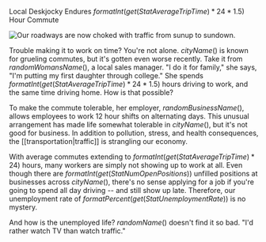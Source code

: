 Local Deskjocky Endures $formatInt(get(StatAverageTripTime)*24*1.5)$ Hour Commute

![Our roadways are now choked with traffic from sunup to sundown.](newspaper/images/traffic1.png)

Trouble making it to work on time? You're not alone. $cityName()$ is known for grueling commutes, but it's gotten even worse recently. Take it from $randomWomansName()$, a local sales manager. "I do it for family," she says, "I'm putting my first daughter through college." She spends $formatInt(get(StatAverageTripTime)*24*1.5)$ hours driving to work, and the same time driving home. How is that possible?

To make the commute tolerable, her employer, $randomBusinessName()$, allows employees to work 12 hour shifts on alternating days. This unusual arrangement has made life somewhat tolerable in $cityName()$, but it's not good for business. In addition to pollution, stress, and health consequences, the [[transportation|traffic]] is strangling our economy.

With average commutes extending to $formatInt(get(StatAverageTripTime)*24)$ hours, many workers are simply not showing up to work at all. Even though there are $formatInt(get(StatNumOpenPositions))$ unfilled positions at businesses across $cityName()$, there's no sense applying for a job if you're going to spend all day driving -- and still show up late. Therefore, our unemployment rate of $formatPercent(get(StatUnemploymentRate))$ is no mystery.

And how is the unemployed life? $randomName()$ doesn't find it so bad. "I'd rather watch TV than watch traffic."

